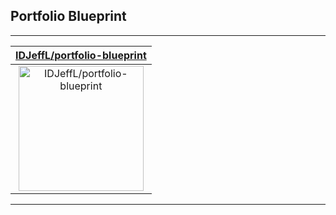 ## Portfolio Blueprint



---

| [IDJeffL/portfolio-blueprint](https://github.com/IDJeffL/portfolio-blueprint) |
| :-: |
| <a href="https://github.com/IDJeffL/portfolio-blueprint"><img src="https://github.com/IDJeffL/portfolio-blueprint/raw/main/DISPLAY.jpg" alt="IDJeffL/portfolio-blueprint" title="IDJeffL/portfolio-blueprint" width="200" height="200"></a> |



---

